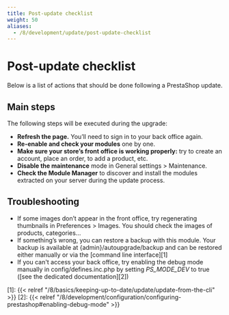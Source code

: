 ```yaml
---
title: Post-update checklist
weight: 50
aliases:
  - /8/development/update/post-update-checklist
---
```


# Post-update checklist

Below is a list of actions that should be done following a PrestaShop update.

## Main steps

The following steps will be executed during the upgrade:

- **Refresh the page.** You’ll need to sign in to your back office again.
- **Re-enable and check your modules** one by one.
- **Make sure your store’s front office is working properly:** try to create an account, place an order, to add a product, etc.
- **Disable the maintenance** mode in General settings > Maintenance.
- **Check the Module Manager** to discover and install the modules extracted on your server during the update process.

## Troubleshooting

- If some images don’t appear in the front office, try regenerating thumbnails in Preferences > Images. You should check the images of products, categories…
- If something’s wrong, you can restore a backup with this module. Your backup is available at {admin}/autoupgrade/backup and can be restored either manually or via the [command line interface][1]
- If you can't access your back office, try enabling the debug mode manually in config/defines.inc.php by setting _PS_MODE_DEV_ to true ([see the dedicated documentation][2])

[1]: {{< relref "/8/basics/keeping-up-to-date/update/update-from-the-cli" >}}
[2]: {{< relref "/8/development/configuration/configuring-prestashop#enabling-debug-mode" >}}
